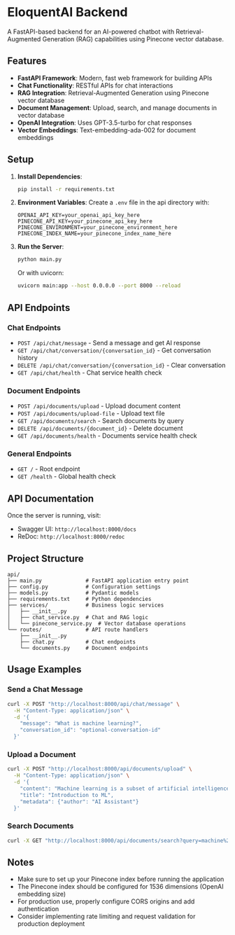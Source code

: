 # EloquentAI Backend

A FastAPI-based backend for an AI-powered chatbot with Retrieval-Augmented Generation (RAG) capabilities using Pinecone vector database.

## Features

- **FastAPI Framework**: Modern, fast web framework for building APIs
- **Chat Functionality**: RESTful APIs for chat interactions
- **RAG Integration**: Retrieval-Augmented Generation using Pinecone vector database
- **Document Management**: Upload, search, and manage documents in vector database
- **OpenAI Integration**: Uses GPT-3.5-turbo for chat responses
- **Vector Embeddings**: Text-embedding-ada-002 for document embeddings

## Setup

1. **Install Dependencies**:
   ```bash
   pip install -r requirements.txt
   ```

2. **Environment Variables**:
   Create a `.env` file in the api directory with:
   ```
   OPENAI_API_KEY=your_openai_api_key_here
   PINECONE_API_KEY=your_pinecone_api_key_here
   PINECONE_ENVIRONMENT=your_pinecone_environment_here
   PINECONE_INDEX_NAME=your_pinecone_index_name_here
   ```

3. **Run the Server**:
   ```bash
   python main.py
   ```
   Or with uvicorn:
   ```bash
   uvicorn main:app --host 0.0.0.0 --port 8000 --reload
   ```

## API Endpoints

### Chat Endpoints

- `POST /api/chat/message` - Send a message and get AI response
- `GET /api/chat/conversation/{conversation_id}` - Get conversation history
- `DELETE /api/chat/conversation/{conversation_id}` - Clear conversation
- `GET /api/chat/health` - Chat service health check

### Document Endpoints

- `POST /api/documents/upload` - Upload document content
- `POST /api/documents/upload-file` - Upload text file
- `GET /api/documents/search` - Search documents by query
- `DELETE /api/documents/{document_id}` - Delete document
- `GET /api/documents/health` - Documents service health check

### General Endpoints

- `GET /` - Root endpoint
- `GET /health` - Global health check

## API Documentation

Once the server is running, visit:
- Swagger UI: `http://localhost:8000/docs`
- ReDoc: `http://localhost:8000/redoc`

## Project Structure

```
api/
├── main.py              # FastAPI application entry point
├── config.py            # Configuration settings
├── models.py            # Pydantic models
├── requirements.txt     # Python dependencies
├── services/            # Business logic services
│   ├── __init__.py
│   ├── chat_service.py  # Chat and RAG logic
│   └── pinecone_service.py  # Vector database operations
└── routes/              # API route handlers
    ├── __init__.py
    ├── chat.py          # Chat endpoints
    └── documents.py     # Document endpoints
```

## Usage Examples

### Send a Chat Message

```bash
curl -X POST "http://localhost:8000/api/chat/message" \
  -H "Content-Type: application/json" \
  -d '{
    "message": "What is machine learning?",
    "conversation_id": "optional-conversation-id"
  }'
```

### Upload a Document

```bash
curl -X POST "http://localhost:8000/api/documents/upload" \
  -H "Content-Type: application/json" \
  -d '{
    "content": "Machine learning is a subset of artificial intelligence...",
    "title": "Introduction to ML",
    "metadata": {"author": "AI Assistant"}
  }'
```

### Search Documents

```bash
curl -X GET "http://localhost:8000/api/documents/search?query=machine%20learning&top_k=5"
```

## Notes

- Make sure to set up your Pinecone index before running the application
- The Pinecone index should be configured for 1536 dimensions (OpenAI embedding size)
- For production use, properly configure CORS origins and add authentication
- Consider implementing rate limiting and request validation for production deployment
